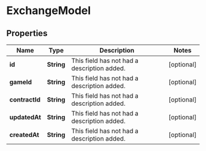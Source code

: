 

# ExchangeModel


## Properties

| Name | Type | Description | Notes |
|------------ | ------------- | ------------- | -------------|
|**id** | **String** | This field has not had a description added. |  [optional] |
|**gameId** | **String** | This field has not had a description added. |  [optional] |
|**contractId** | **String** | This field has not had a description added. |  [optional] |
|**updatedAt** | **String** | This field has not had a description added. |  [optional] |
|**createdAt** | **String** | This field has not had a description added. |  [optional] |



